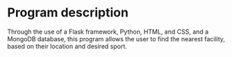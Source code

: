 # Program description

Through the use of a Flask framework, Python, HTML, and CSS, and a MongoDB database, this program allows the user to find the nearest facility, based on their location and desired sport.
